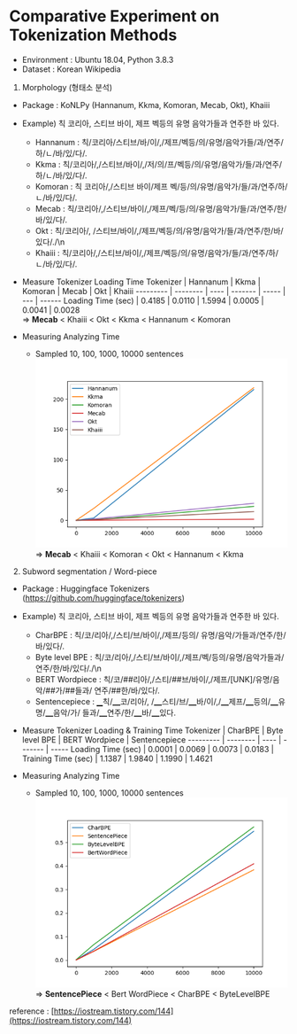 # Comparative Experiment on Tokenization Methods
* Environment : Ubuntu 18.04, Python 3.8.3
* Dataset : Korean Wikipedia

1) Morphology (형태소 분석)
* Package : KoNLPy (Hannanum, Kkma, Komoran, Mecab, Okt), Khaiii


* Example) 칙 코리아, 스티브 바이, 제프 벡등의 유명 음악가들과 연주한 바 있다.
    * Hannanum : 칙/코리아/스티브/바/이/,/제프/벡등/의/유명/음악가들/과/연주/하/ㄴ/바/있/다/.
    * Kkma : 칙/코리아/,/스티브/바이/,/저/의/프/벡등/의/유명/음악가/들/과/연주/하/ㄴ/바/있/다/.
    * Komoran : 칙 코리아/,/스티브 바이/제프 벡/등/의/유명/음악가/들/과/연주/하/ㄴ/바/있/다/.
    * Mecab : 칙/코리아/,/스티브/바이/,/제프/벡/등/의/유명/음악가/들/과/연주/한/바/있/다/.
    * Okt : 칙/코리아/, /스티브/바이/,/제프/벡등/의/유명/음악가/들/과/연주/한/바/있다/./\n
    * Khaiii : 칙/코리아/,/스티브/바이/,/제프/벡등/의/유명/음악가/들/과/연주/하/ㄴ/바/있/다/.


* Measure Tokenizer Loading Time
    Tokenizer | Hannanum | Kkma | Komoran | Mecab | Okt | Khaiii
    --------- | -------- | ---- | ------- | ----- | --- | ------
    Loading Time (sec) | 0.4185 | 0.0110 | 1.5994 | 0.0005 | 0.0041 | 0.0028  
    =>  **Mecab** < Khaiii < Okt < Kkma < Hannanum < Komoran


* Measuring Analyzing Time
    * Sampled 10, 100, 1000, 10000 sentences
    ![morph_result](./morph_result.png)  
=> **Mecab** < Khaiii < Komoran < Okt < Hannanum < Kkma 

2) Subword segmentation / Word-piece
* Package : Huggingface Tokenizers (https://github.com/huggingface/tokenizers)


* Example) 칙 코리아, 스티브 바이, 제프 벡등의 유명 음악가들과 연주한 바 있다.
    * CharBPE : 칙</w>/코/리아</w>/,</w>/스티/브</w>/바이</w>/,</w>/제프</w>/등의</w>/ 유명</w>/음악/가들과</w>/연주/한</w>/바</w>/있다</w>/.</w>
    * Byte level BPE : 칙/코/리아/,/스티/브/바이/,/제프/벡/등의/유명/음악가들과/연주/한/바/있다/./\n
    * BERT Wordpiece : 칙/코/##리아/,/스티/##브/바이/,/제프/[UNK]/유명/음악/##가/##들과/  연주/##한/바/있다/.
    * Sentencepiece : ▁칙/▁코/리아/, /▁스티/브/▁바/이/,/▁제프/▁등의/▁유명/▁음악/가/  들과/▁연주/한/▁바/▁있다.



* Measure Tokenizer Loading & Training Time
    Tokenizer | CharBPE | Byte level BPE | BERT Wordpiece | Sentencepiece
    --------- | -------- | ---- | ------- | -----
    Loading Time (sec) | 0.0001 | 0.0069 | 0.0073 | 0.0183 | 
    Training Time (sec) | 1.1387 | 1.9840 | 1.1990 | 1.4621


* Measuring Analyzing Time
    * Sampled 10, 100, 1000, 10000 sentences
    ![morph_result](./subword_result.png)  
=> **SentencePiece** < Bert WordPiece < CharBPE < ByteLevelBPE

reference : 
[https://iostream.tistory.com/144](https://iostream.tistory.com/144)
